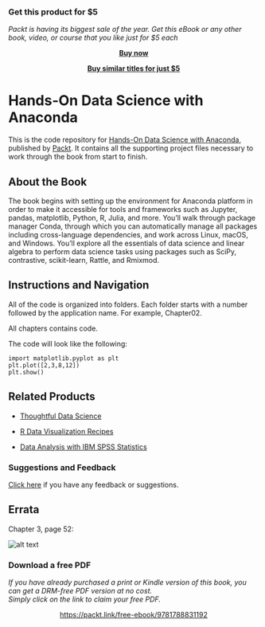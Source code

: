 
### Get this product for $5

<i>Packt is having its biggest sale of the year. Get this eBook or any other book, video, or course that you like just for $5 each</i>


<b><p align='center'>[Buy now](https://packt.link/9781788831192)</p></b>


<b><p align='center'>[Buy similar titles for just $5](https://subscription.packtpub.com/search)</p></b>


# Hands-On Data Science with Anaconda
This is the code repository for [Hands-On Data Science with Anaconda](https://www.packtpub.com/big-data-and-business-intelligence/hands-data-science-anaconda?utm_source=github&utm_medium=repository&utm_campaign=9781788831192), published by [Packt](https://www.packtpub.com/?utm_source=github). It contains all the supporting project files necessary to work through the book from start to finish.

## About the Book
The book begins with setting up the environment for Anaconda platform in order to make it accessible for tools and frameworks such as Jupyter, pandas, matplotlib, Python, R, Julia, and more. You’ll walk through package manager Conda, through which you can automatically manage all packages including cross-language dependencies, and work across Linux, macOS, and Windows. You’ll explore all the essentials of data science and linear algebra to perform data science tasks using packages such as SciPy, contrastive, scikit-learn, Rattle, and Rmixmod.

## Instructions and Navigation
All of the code is organized into folders. Each folder starts with a number followed by the application name. For example, Chapter02.

All chapters contains code.

The code will look like the following:
```
import matplotlib.pyplot as plt  
plt.plot([2,3,8,12]) 
plt.show() 
```

## Related Products
* [Thoughtful Data Science](https://www.packtpub.com/big-data-and-business-intelligence/thoughtful-data-science?utm_source=github&utm_medium=repository&utm_campaign=9781788839969)

* [R Data Visualization Recipes](https://www.packtpub.com/big-data-and-business-intelligence/r-data-visualization-recipes?utm_source=github&utm_medium=repository&utm_campaign=9781788398312)

* [Data Analysis with IBM SPSS Statistics](https://www.packtpub.com/big-data-and-business-intelligence/data-analysis-ibm-spss-statistics?utm_source=github&utm_medium=repository&utm_campaign=9781787283817)

### Suggestions and Feedback
[Click here](https://docs.google.com/forms/d/e/1FAIpQLSe5qwunkGf6PUvzPirPDtuy1Du5Rlzew23UBp2S-P3wB-GcwQ/viewform) if you have any feedback or suggestions.

## Errata
Chapter 3, page 52:

![alt text](https://github.com/PacktPublishing/Hands-On-Data-Science-with-Anaconda/blob/master/Errata_03_52.png)
### Download a free PDF

 <i>If you have already purchased a print or Kindle version of this book, you can get a DRM-free PDF version at no cost.<br>Simply click on the link to claim your free PDF.</i>
<p align="center"> <a href="https://packt.link/free-ebook/9781788831192">https://packt.link/free-ebook/9781788831192 </a> </p>